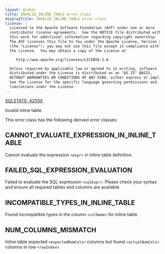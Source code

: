 ```yaml
---
layout: global
title: INVALID_INLINE_TABLE error class
displayTitle: INVALID_INLINE_TABLE error class
license: |
  Licensed to the Apache Software Foundation (ASF) under one or more
  contributor license agreements.  See the NOTICE file distributed with
  this work for additional information regarding copyright ownership.
  The ASF licenses this file to You under the Apache License, Version 2.0
  (the "License"); you may not use this file except in compliance with
  the License.  You may obtain a copy of the License at

     http://www.apache.org/licenses/LICENSE-2.0

  Unless required by applicable law or agreed to in writing, software
  distributed under the License is distributed on an "AS IS" BASIS,
  WITHOUT WARRANTIES OR CONDITIONS OF ANY KIND, either express or implied.
  See the License for the specific language governing permissions and
  limitations under the License.
---
```


<!--
  DO NOT EDIT THIS FILE.
  It was generated automatically by `org.apache.spark.SparkThrowableSuite`.
-->

[SQLSTATE: 42000](sql-error-conditions-sqlstates.html#class-42-syntax-error-or-access-rule-violation)

Invalid inline table.

This error class has the following derived error classes:

## CANNOT_EVALUATE_EXPRESSION_IN_INLINE_TABLE

Cannot evaluate the expression `<expr>` in inline table definition.

## FAILED_SQL_EXPRESSION_EVALUATION

Failed to evaluate the SQL expression `<sqlExpr>`. Please check your syntax and ensure all required tables and columns are available.

## INCOMPATIBLE_TYPES_IN_INLINE_TABLE

Found incompatible types in the column `<colName>` for inline table.

## NUM_COLUMNS_MISMATCH

Inline table expected `<expectedNumCols>` columns but found `<actualNumCols>` columns in row `<rowIndex>`.


